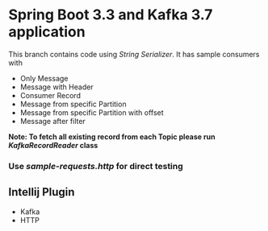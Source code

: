 # Spring Boot 3.3 and Kafka 3.7 application

This branch contains code using _String Serializer_. 
It has sample consumers with
* Only Message
* Message with Header
* Consumer Record
* Message from specific Partition
* Message from specific Partition with offset
* Message after filter


**Note: To fetch all existing record from each Topic please run _KafkaRecordReader_ class**

### Use _sample-requests.http_ for direct testing

## Intellij Plugin
* Kafka
* HTTP